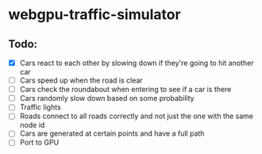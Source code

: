 # webgpu-traffic-simulator

## Todo:

- [x] Cars react to each other by slowing down if they're going to hit another car
- [ ] Cars speed up when the road is clear
- [ ] Cars check the roundabout when entering to see if a car is there
- [ ] Cars randomly slow down based on some probability
- [ ] Traffic lights
- [ ] Roads connect to all roads correctly and not just the one with the same node id
- [ ] Cars are generated at certain points and have a full path
- [ ] Port to GPU
